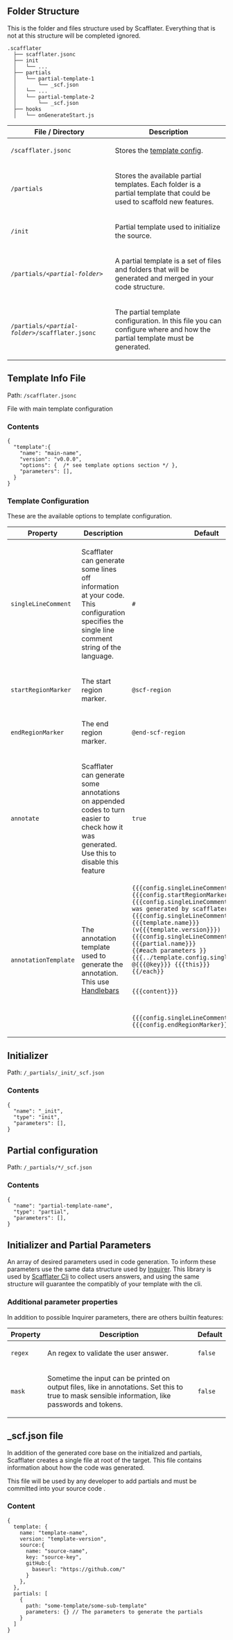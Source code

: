 ## Folder Structure

This is the folder and files structure used by Scafflater. Everything that is not at this structure will be completed ignored.

```
.scafflater
  ├── scafflater.jsonc
  ├── init
  │   └── ...
  ├── partials
  │   └── partial-template-1
  │       └── _scf.json
  │   └── ...
  │   └── partial-template-2
  │       └── _scf.json
  ├── hooks
  │   └── onGenerateStart.js
```

<div class="mobile-side-scroller">
<table>
  <thead>
    <tr>
      <th>File / Directory</th>
      <th>Description</th>
    </tr>
  </thead>
  <tbody>
    <tr>
      <td>
        <p><code>/scafflater.jsonc</code></p>
      </td>
      <td>
        <p>
          Stores the <a href="#template-info-file">template config</a>.
        </p>
      </td>
    </tr>
    <tr>
      <td>
        <p><code>/partials</code></p>
      </td>
      <td>
        <p>
          Stores the available partial templates. Each folder is a partial template that could be used to scaffold new features. 
        </p>
      </td>
    </tr>
    <tr>
      <td>
        <p><code>/init</code></p>
      </td>
      <td>
        <p>
          Partial template used to initialize the source.
        </p>
      </td>
    </tr>
    <tr>
      <td>
        <p><code>/partials/<i>&lt;partial-folder&gt;</i></code></p>
      </td>
      <td>
        <p>
          A partial template is a set of files and folders that will be generated and merged in your code structure.
        </p>
      </td>
    </tr>
    <tr>
      <td>
        <p><code>/partials/<i>&lt;partial-folder&gt;</i>/scafflater.jsonc</code></p>
      </td>
      <td>
        <p>
          The partial template configuration. In this file you can configure where and how the partial template must be generated.
        </p>
      </td>
    </tr>
  </tbody>
</table>
</div>

## Template Info File

Path: `/scafflater.jsonc`

File with main template configuration

### Contents
```
{
  "template":{
    "name": "main-name",
    "version": "v0.0.0",
    "options": {  /* see template options section */ },
    "parameters": [],
  }
}
```

### Template Configuration

These are the available options to template configuration.

<div class="mobile-side-scroller">
<table>
  <thead>
    <tr>
      <th>Property</th>
      <th>Description</th>
      <th>Default</th>
    </tr>
  </thead>
  <tbody>
    <tr>
      <td>
        <p><code>singleLineComment</code></p>
      </td>
      <td>
        <p>
          Scafflater can generate some lines off information at your code. This configuration specifies the single line comment string of the language.
        </p>
      </td>
      <td>
        <p>
          <code>#</code>
        </p>
      </td>
    </tr>
    <tr>
      <td>
        <p><code>startRegionMarker</code></p>
      </td>
      <td>
        <p>
          The start region marker. 
        </p>
      </td>
      <td><code>@scf-region</code></td>
    </tr>
    <tr>
      <td>
        <p><code>endRegionMarker</code></p>
      </td>
      <td>
        <p>
          The end region marker. 
        </p>
      </td>
      <td><code>@end-scf-region</code></td>
    </tr>
    <tr>
      <td>
        <p><code>annotate</code></p>
      </td>
      <td>
        <p>
          Scafflater can generate some annotations on appended codes to turn easier to check how it was generated. Use this to disable this feature
        </p>
      </td>
      <td><code>true</code></td>
    </tr>
    <tr>
      <td>
        <p><code>annotationTemplate</code></p>
      </td>
      <td>
        <p>
          The annotation template used to generate the annotation. This use <a href="https://handlebarsjs.com/" target="_blank"> Handlebars</a>
        </p>
      </td>
      <td><code>{{{config.singleLineComment}}} {{{config.startRegionMarker}}}
{{{config.singleLineComment}}} This code was generated by scafflater
{{{config.singleLineComment}}} @template {{{template.name}}} (v{{{template.version}}})
{{{config.singleLineComment}}} @partial {{{partial.name}}}
{{#each parameters }}
{{{../template.config.singleLineComment}}} @{{{@key}}} {{{this}}} 
{{/each}}

{{{content}}}

{{{config.singleLineComment}}} {{{config.endRegionMarker}}}</code></td>
    </tr>
  </tbody>
</table>
</div>

## Initializer

Path: `/_partials/_init/_scf.json`
### Contents
```
{
  "name": "_init",
  "type": "init",
  "parameters": [],
}
```

## Partial configuration

Path: `/_partials/*/_scf.json`
### Contents
```
{
  "name": "partial-template-name",
  "type": "partial",
  "parameters": [],
}
```

## Initializer and Partial Parameters

An array of desired parameters used in code generation. To inform these parameters use the same data structure used by [Inquirer](https://github.com/SBoudrias/Inquirer.js). This library is used by [Scafflater Cli](https://www.npmjs.com/package/scafflater-cli) to collect users answers, and using the same structure will guarantee the compatibly of your template with the cli.

### Additional parameter properties
In addition to possible Inquirer parameters, there are others builtin features:

<div class="mobile-side-scroller">
<table>
  <thead>
    <tr>
      <th>Property</th>
      <th>Description</th>
      <th>Default</th>
    </tr>
  </thead>
  <tbody>
     <tr>
      <td>
        <p><code>regex</code></p>
      </td>
      <td>
        <p>
          An regex to validate the user answer.
        </p>
      </td>
      <td><code>false</code></td>
    </tr>
    <tr>
      <td>
        <p><code>mask</code></p>
      </td>
      <td>
        <p>
          Sometime the input can be printed on output files, like in annotations. Set this to true to mask sensible information, like passwords and tokens.
        </p>
      </td>
      <td><code>false</code></td>
    </tr>
  </tbody>
<table>
<div>

## _scf.json file

In addition of the generated core base on the initialized and partials, Scafflater creates a single file at root of the target. This file contains information about how the code was generated. 

This file will be used by any developer to add partials and must be committed into your source code .

### Content
```
{
  template: {
    name: "template-name",
    version: "template-version",
    source:{
      name: "source-name",
      key: "source-key",
      gitHub:{
        baseurl: "https://github.com/"
      }
    },
  },
  partials: [
    {
      path: "some-template/some-sub-template"
      parameters: {} // The parameters to generate the partials
    }
  ]
}
```